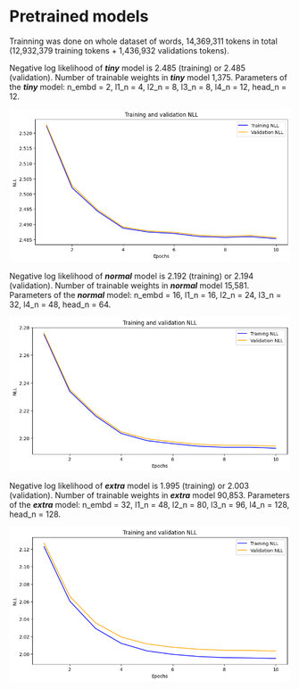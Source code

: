 # Pretrained models

Trainning was done on whole dataset of words, 14,369,311 tokens in total (12,932,379 training tokens + 1,436,932 validations tokens).

Negative log likelihood of ***tiny*** model is 2.485 (training) or 2.485 (validation).
Number of trainable weights in ***tiny*** model 1,375.
Parameters of the ***tiny*** model: n_embd = 2, l1_n = 4, l2_n = 8, l3_n = 8, l4_n = 12, head_n = 12.

![tiny model learning curve](../../readme_extra_resources/pretraining_tiny.png)

Negative log likelihood of ***normal*** model is 2.192 (training) or 2.194 (validation).
Number of trainable weights in ***normal*** model 15,581.
Parameters of the ***normal*** model: n_embd = 16, l1_n = 16, l2_n = 24, l3_n = 32, l4_n = 48, head_n = 64.

![normal model learning curve](../../readme_extra_resources/pretraining_normal.png)

Negative log likelihood of ***extra*** model is 1.995 (training) or 2.003 (validation).
Number of trainable weights in ***extra*** model 90,853.
Parameters of the ***extra*** model: n_embd = 32, l1_n = 48, l2_n = 80, l3_n = 96, l4_n = 128, head_n = 128.

![extra model learning curve](../../readme_extra_resources/pretraining_extra.png)